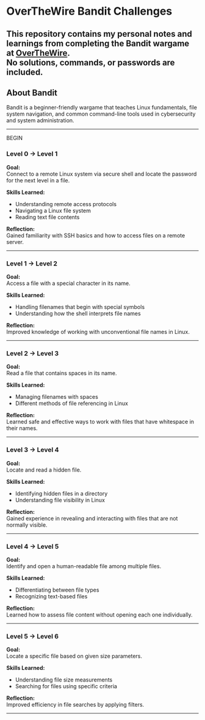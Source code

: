 # OverTheWire Bandit Challenges

This repository contains my personal notes and learnings from completing the Bandit wargame at [OverTheWire](https://overthewire.org/wargames/bandit/).  
No solutions, commands, or passwords are included.
---

## About Bandit
Bandit is a beginner-friendly wargame that teaches Linux fundamentals, file system navigation, and common command-line tools used in cybersecurity and system administration.

---

BEGIN

### **Level 0 → Level 1**
**Goal:**  
Connect to a remote Linux system via secure shell and locate the password for the next level in a file.

**Skills Learned:**
- Understanding remote access protocols
- Navigating a Linux file system
- Reading text file contents

**Reflection:**  
Gained familiarity with SSH basics and how to access files on a remote server.

---

### **Level 1 → Level 2**
**Goal:**  
Access a file with a special character in its name.

**Skills Learned:**
- Handling filenames that begin with special symbols
- Understanding how the shell interprets file names

**Reflection:**  
Improved knowledge of working with unconventional file names in Linux.

---

### **Level 2 → Level 3**
**Goal:**  
Read a file that contains spaces in its name.

**Skills Learned:**
- Managing filenames with spaces
- Different methods of file referencing in Linux

**Reflection:**  
Learned safe and effective ways to work with files that have whitespace in their names.

---

### **Level 3 → Level 4**
**Goal:**  
Locate and read a hidden file.

**Skills Learned:**
- Identifying hidden files in a directory
- Understanding file visibility in Linux

**Reflection:**  
Gained experience in revealing and interacting with files that are not normally visible.

---

### **Level 4 → Level 5**
**Goal:**  
Identify and open a human-readable file among multiple files.

**Skills Learned:**
- Differentiating between file types
- Recognizing text-based files

**Reflection:**  
Learned how to assess file content without opening each one individually.

---

### **Level 5 → Level 6**
**Goal:**  
Locate a specific file based on given size parameters.

**Skills Learned:**
- Understanding file size measurements
- Searching for files using specific criteria

**Reflection:**  
Improved efficiency in file searches by applying filters.

---


